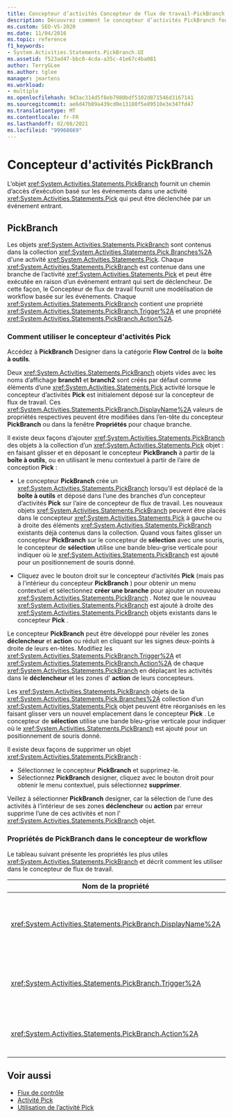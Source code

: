 ```yaml
---
title: Concepteur d’activités Concepteur de flux de travail-PickBranch
description: Découvrez comment le concepteur d’activités PickBranch fournit un chemin d’exécution basé sur les événements dans une activité Pick qui peut être déclenchée par un événement entrant.
ms.custom: SEO-VS-2020
ms.date: 11/04/2016
ms.topic: reference
f1_keywords:
- System.Activities.Statements.PickBranch.UI
ms.assetid: f523ad47-bbc0-4cda-a35c-41e67c4ba081
author: TerryGLee
ms.author: tglee
manager: jmartens
ms.workload:
- multiple
ms.openlocfilehash: 9d3ac314d5f8eb7980bdf5102d871546d3167141
ms.sourcegitcommit: ae6d47b09a439cd0e13180f5e89510e3e347fd47
ms.translationtype: MT
ms.contentlocale: fr-FR
ms.lasthandoff: 02/08/2021
ms.locfileid: "99968669"
---
```

# <a name="pickbranch-activity-designer"></a>Concepteur d'activités PickBranch

L’objet <xref:System.Activities.Statements.PickBranch> fournit un chemin d’accès d’exécution basé sur les événements dans une activité <xref:System.Activities.Statements.Pick> qui peut être déclenchée par un événement entrant.

## <a name="pickbranch"></a>PickBranch

Les objets <xref:System.Activities.Statements.PickBranch> sont contenus dans la collection <xref:System.Activities.Statements.Pick.Branches%2A> d'une activité <xref:System.Activities.Statements.Pick>. Chaque <xref:System.Activities.Statements.PickBranch> est contenue dans une branche de l’activité <xref:System.Activities.Statements.Pick> et peut être exécutée en raison d’un événement entrant qui sert de déclencheur. De cette façon, le Concepteur de flux de travail fournit une modélisation de workflow basée sur les événements. Chaque <xref:System.Activities.Statements.PickBranch> contient une propriété <xref:System.Activities.Statements.PickBranch.Trigger%2A> et une propriété <xref:System.Activities.Statements.PickBranch.Action%2A>.

### <a name="how-to-use-the-pick-activity-designer"></a>Comment utiliser le concepteur d'activités Pick

Accédez à **PickBranch** Designer dans la catégorie **Flow Control** de la **boîte à outils**.

Deux <xref:System.Activities.Statements.PickBranch> objets vides avec les noms d’affichage **branch1** et **branch2** sont créés par défaut comme éléments d’une <xref:System.Activities.Statements.Pick> activité lorsque le concepteur d’activités **Pick** est initialement déposé sur la concepteur de flux de travail. Ces <xref:System.Activities.Statements.PickBranch.DisplayName%2A> valeurs de propriétés respectives peuvent être modifiées dans l’en-tête du concepteur **PickBranch** ou dans la fenêtre **Propriétés** pour chaque branche.

Il existe deux façons d’ajouter <xref:System.Activities.Statements.PickBranch> des objets à la collection d’un <xref:System.Activities.Statements.Pick> objet : en faisant glisser et en déposant le concepteur **PickBranch** à partir de la **boîte à outils**, ou en utilisant le menu contextuel à partir de l’aire de conception **Pick** :

- Le concepteur **PickBranch** crée un <xref:System.Activities.Statements.PickBranch> lorsqu’il est déplacé de la **boîte à outils** et déposé dans l’une des branches d’un concepteur d’activités **Pick** sur l’aire de concepteur de flux de travail. Les nouveaux objets <xref:System.Activities.Statements.PickBranch> peuvent être placés dans le concepteur <xref:System.Activities.Statements.Pick> à gauche ou à droite des éléments <xref:System.Activities.Statements.PickBranch> existants déjà contenus dans la collection. Quand vous faites glisser un concepteur **PickBranch** sur le concepteur de **sélection** avec une souris, le concepteur de **sélection** utilise une bande bleu-grise verticale pour indiquer où le <xref:System.Activities.Statements.PickBranch> est ajouté pour un positionnement de souris donné.

- Cliquez avec le bouton droit sur le concepteur d’activités **Pick** (mais pas à l’intérieur du concepteur **PickBranch** ) pour obtenir un menu contextuel et sélectionnez **créer une branche** pour ajouter un nouveau <xref:System.Activities.Statements.PickBranch> . Notez que le nouveau <xref:System.Activities.Statements.PickBranch> est ajouté à droite des <xref:System.Activities.Statements.PickBranch> objets existants dans le concepteur **Pick** .

Le concepteur **PickBranch** peut être développé pour révéler les zones **déclencheur** et **action** ou réduit en cliquant sur les signes deux-points à droite de leurs en-têtes. Modifiez les <xref:System.Activities.Statements.PickBranch.Trigger%2A> et <xref:System.Activities.Statements.PickBranch.Action%2A> de chaque <xref:System.Activities.Statements.PickBranch> en déplaçant les activités dans le **déclencheur** et les zones d' **action** de leurs concepteurs.

Les <xref:System.Activities.Statements.PickBranch> objets de la <xref:System.Activities.Statements.Pick.Branches%2A> collection d’un <xref:System.Activities.Statements.Pick> objet peuvent être réorganisés en les faisant glisser vers un nouvel emplacement dans le concepteur **Pick** . Le concepteur de **sélection** utilise une bande bleu-grise verticale pour indiquer où le <xref:System.Activities.Statements.PickBranch> est ajouté pour un positionnement de souris donné.

Il existe deux façons de supprimer un objet <xref:System.Activities.Statements.PickBranch> :

- Sélectionnez le concepteur **PickBranch** et supprimez-le.
- Sélectionnez **PickBranch** designer, cliquez avec le bouton droit pour obtenir le menu contextuel, puis sélectionnez **supprimer**.

Veillez à sélectionner **PickBranch** designer, car la sélection de l’une des activités à l’intérieur de ses zones **déclencheur** ou **action** par erreur supprime l’une de ces activités et non l' <xref:System.Activities.Statements.PickBranch> objet.

### <a name="pickbranch-properties-in-the-workflow-designer"></a>Propriétés de PickBranch dans le concepteur de workflow

Le tableau suivant présente les propriétés les plus utiles <xref:System.Activities.Statements.PickBranch> et décrit comment les utiliser dans le concepteur de flux de travail.

|Nom de la propriété|Obligatoire|Usage|
|-|--------------|-|
|<xref:System.Activities.Statements.PickBranch.DisplayName%2A>|False|Nom convivial affiché dans l’en-tête du concepteur **PickBranch** . La valeur par défaut est Branch.<br /><br /> Bien que la propriété <xref:System.Activities.Activity.DisplayName%2A> ne soit pas strictement obligatoire, il est recommandé d'en utiliser une.|
|<xref:System.Activities.Statements.PickBranch.Trigger%2A>|True|Chaque objet <xref:System.Activities.Statements.PickBranch> contient une action <xref:System.Activities.Statements.PickBranch.Trigger%2A> qui peut appeler la propriété <xref:System.Activities.Statements.PickBranch.Action%2A>.|
|<xref:System.Activities.Statements.PickBranch.Action%2A>|False|Chaque objet <xref:System.Activities.Statements.PickBranch> contient une propriété <xref:System.Activities.Statements.PickBranch.Action%2A> qui est exécutée en cas de déclenchement.|

## <a name="see-also"></a>Voir aussi

- [Flux de contrôle](../workflow-designer/control-flow-activity-designers.md)
- [Activité Pick](/dotnet/framework/windows-workflow-foundation/pick-activity)
- [Utilisation de l’activité Pick](/dotnet/framework/windows-workflow-foundation/samples/using-the-pick-activity)